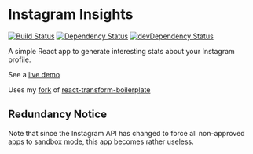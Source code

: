 # Instagram Insights

[![Build Status](https://travis-ci.org/CookPete/instagram-insights.svg)](https://travis-ci.org/CookPete/instagram-insights)
[![Dependency Status](https://david-dm.org/CookPete/instagram-insights.svg)](https://david-dm.org/CookPete/instagram-insights)
[![devDependency Status](https://david-dm.org/CookPete/instagram-insights/dev-status.svg)](https://david-dm.org/CookPete/instagram-insights#info=devDependencies)

A simple React app to generate interesting stats about your Instagram profile.

See a [live demo](http://cookpete.com/instagram)

Uses my [fork](https://github.com/CookPete/react-transform-boilerplate) of [react-transform-boilerplate](https://github.com/gaearon/react-transform-boilerplate)

## Redundancy Notice

Note that since the Instagram API has changed to force all non-approved apps to [sandbox mode](https://www.instagram.com/developer/sandbox/), this app becomes rather useless.
